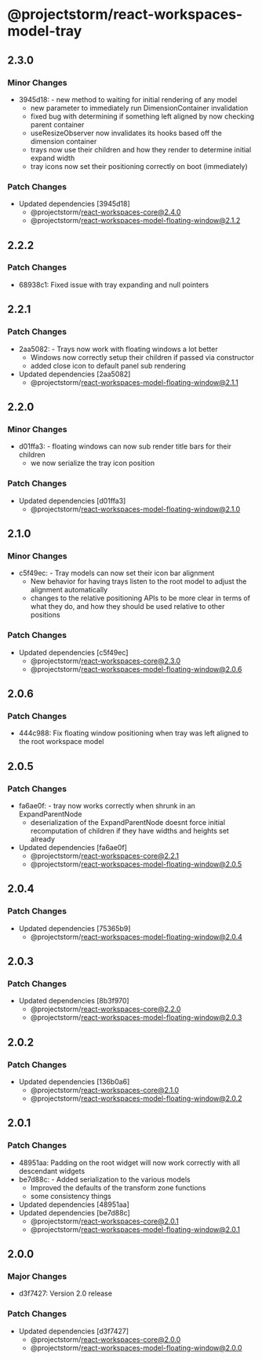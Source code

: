 # @projectstorm/react-workspaces-model-tray

## 2.3.0

### Minor Changes

- 3945d18: - new method to waiting for initial rendering of any model
  - new parameter to immediately run DimensionContainer invalidation
  - fixed bug with determining if something left aligned by now checking parent container
  - useResizeObserver now invalidates its hooks based off the dimension container
  - trays now use their children and how they render to determine initial expand width
  - tray icons now set their positioning correctly on boot (immediately)

### Patch Changes

- Updated dependencies [3945d18]
  - @projectstorm/react-workspaces-core@2.4.0
  - @projectstorm/react-workspaces-model-floating-window@2.1.2

## 2.2.2

### Patch Changes

- 68938c1: Fixed issue with tray expanding and null pointers

## 2.2.1

### Patch Changes

- 2aa5082: - Trays now work with floating windows a lot better
  - Windows now correctly setup their children if passed via constructor
  - added close icon to default panel sub rendering
- Updated dependencies [2aa5082]
  - @projectstorm/react-workspaces-model-floating-window@2.1.1

## 2.2.0

### Minor Changes

- d01ffa3: - floating windows can now sub render title bars for their children
  - we now serialize the tray icon position

### Patch Changes

- Updated dependencies [d01ffa3]
  - @projectstorm/react-workspaces-model-floating-window@2.1.0

## 2.1.0

### Minor Changes

- c5f49ec: - Tray models can now set their icon bar alignment
  - New behavior for having trays listen to the root model to adjust the alignment automatically
  - changes to the relative positioning APIs to be more clear in terms of what they do, and how they should be used relative to other positions

### Patch Changes

- Updated dependencies [c5f49ec]
  - @projectstorm/react-workspaces-core@2.3.0
  - @projectstorm/react-workspaces-model-floating-window@2.0.6

## 2.0.6

### Patch Changes

- 444c988: Fix floating window positioning when tray was left aligned to the root workspace model

## 2.0.5

### Patch Changes

- fa6ae0f: - tray now works correctly when shrunk in an ExpandParentNode
  - deserialization of the ExpandParentNode doesnt force initial recomputation of children if they have widths and heights set already
- Updated dependencies [fa6ae0f]
  - @projectstorm/react-workspaces-core@2.2.1
  - @projectstorm/react-workspaces-model-floating-window@2.0.5

## 2.0.4

### Patch Changes

- Updated dependencies [75365b9]
  - @projectstorm/react-workspaces-model-floating-window@2.0.4

## 2.0.3

### Patch Changes

- Updated dependencies [8b3f970]
  - @projectstorm/react-workspaces-core@2.2.0
  - @projectstorm/react-workspaces-model-floating-window@2.0.3

## 2.0.2

### Patch Changes

- Updated dependencies [136b0a6]
  - @projectstorm/react-workspaces-core@2.1.0
  - @projectstorm/react-workspaces-model-floating-window@2.0.2

## 2.0.1

### Patch Changes

- 48951aa: Padding on the root widget will now work correctly with all descendant widgets
- be7d88c: - Added serialization to the various models
  - Improved the defaults of the transform zone functions
  - some consistency things
- Updated dependencies [48951aa]
- Updated dependencies [be7d88c]
  - @projectstorm/react-workspaces-core@2.0.1
  - @projectstorm/react-workspaces-model-floating-window@2.0.1

## 2.0.0

### Major Changes

- d3f7427: Version 2.0 release

### Patch Changes

- Updated dependencies [d3f7427]
  - @projectstorm/react-workspaces-core@2.0.0
  - @projectstorm/react-workspaces-model-floating-window@2.0.0
